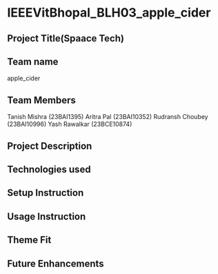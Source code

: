# IEEEVitBhopal_BLH03_apple_cider

## Project Title(Spaace Tech)
## Team name 
apple_cider
## Team Members
Tanish Mishra (23BAI1395)
Aritra Pal (23BAI10352)
Rudransh Choubey (23BAI10996)
Yash Rawalkar (23BCE10874)
## Project Description
## Technologies used
## Setup Instruction
## Usage Instruction
## Theme Fit
## Future Enhancements
